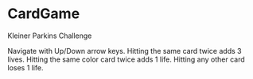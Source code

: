 # CardGame
Kleiner Parkins Challenge

Navigate with Up/Down arrow keys.
Hitting the same card twice adds 3 lives.
Hitting the same color card twice adds 1 life.
Hitting any other card loses 1 life.
